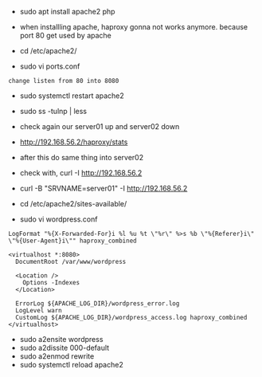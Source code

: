 - sudo apt install apache2 php

- when installling apache, haproxy gonna not works anymore. because port 80 get used by apache

- cd /etc/apache2/
- sudo vi ports.conf 
```
change listen from 80 into 8080
```
- sudo systemctl restart apache2
- sudo ss -tulnp | less

- check again our server01 up and server02 down
- http://192.168.56.2/haproxy/stats

- after this do same thing into server02

- check with, curl -I http://192.168.56.2
- curl -B "SRVNAME=server01" -I http://192.168.56.2

- cd /etc/apache2/sites-available/
- sudo vi wordpress.conf

```
LogFormat "%{X-Forwarded-For}i %l %u %t \"%r\" %>s %b \"%{Referer}i\" \"%{User-Agent}i\"" haproxy_combined

<virtualhost *:8080>
  DocumentRoot /var/www/wordpress

  <Location />
    Options -Indexes
  </Location>

  ErrorLog ${APACHE_LOG_DIR}/wordpress_error.log
  LogLevel warn
  CustomLog ${APACHE_LOG_DIR}/wordpress_access.log haproxy_combined
</virtualhost>
```

- sudo a2ensite wordpress
- sudo a2dissite 000-default
- sudo a2enmod rewrite
- sudo systemctl reload apache2
